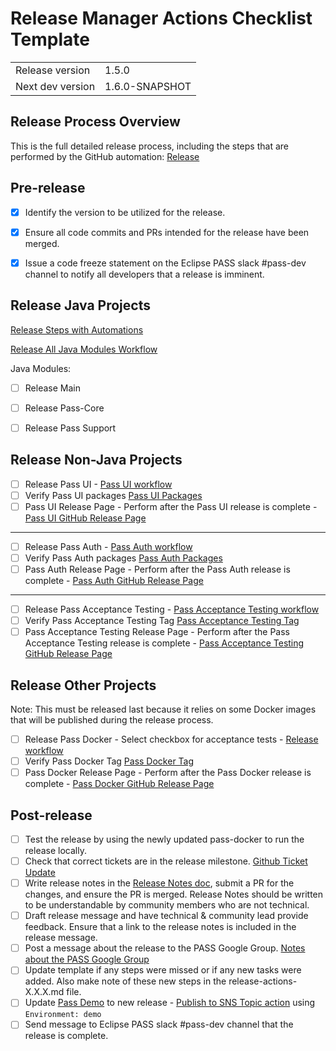 # Release Manager Actions Checklist Template

|  |              |
| --- |--------------|
| Release version | 1.5.0        |
| Next dev version | 1.6.0-SNAPSHOT |

## Release Process Overview
This is the full detailed release process, including the steps that are performed by the GitHub automation: [Release](../dev/release.md)

## Pre-release

- [X] Identify the version to be utilized for the release.
- [X] Ensure all code commits and PRs intended for the release have been merged.
- [X] Issue a code freeze statement on the Eclipse PASS slack #pass-dev channel to notify all developers that a release is imminent.


## Release Java Projects
[Release Steps with Automations](../dev/release-steps-with-automations.md)

[Release All Java Modules Workflow](https://github.com/eclipse-pass/main/actions/workflows/pass-java-release.yml)

Java Modules:
- [ ] Release Main
- [ ] Release Pass-Core
- [ ] Release Pass Support


## Release Non-Java Projects

- [ ] Release Pass UI - [Pass UI workflow](https://github.com/eclipse-pass/pass-ui/actions/workflows/release.yml)
- [ ] Verify Pass UI packages [Pass UI Packages](https://github.com/eclipse-pass/pass-ui/pkgs/container/pass-ui)
- [ ] Pass UI Release Page - Perform after the Pass UI release is complete - [Pass UI GitHub Release Page](https://github.com/eclipse-pass/pass-ui/releases)

 ---
 
- [ ] Release Pass Auth - [Pass Auth workflow](https://github.com/eclipse-pass/pass-auth/actions/workflows/release.yml)
- [ ] Verify Pass Auth packages [Pass Auth Packages](https://github.com/eclipse-pass/pass-auth/pkgs/container/pass-auth)
- [ ] Pass Auth Release Page - Perform after the Pass Auth release is complete - [Pass Auth GitHub Release Page](https://github.com/eclipse-pass/pass-auth/releases)

 ---
 
- [ ] Release Pass Acceptance Testing - [Pass Acceptance Testing workflow](https://github.com/eclipse-pass/pass-acceptance-testing/actions/workflows/release.yml)
- [ ] Verify Pass Acceptance Testing Tag [Pass Acceptance Testing Tag](https://github.com/eclipse-pass/pass-acceptance-testing/tags)
- [ ] Pass Acceptance Testing Release Page - Perform after the Pass Acceptance Testing release is complete - [Pass Acceptance Testing GitHub Release Page](https://github.com/eclipse-pass/pass-acceptance-testing/releases)

## Release Other Projects
Note: This must be released last because it relies on some Docker images that will be published during the release process.

- [ ] Release Pass Docker - Select checkbox for acceptance tests - [Release workflow](https://github.com/eclipse-pass/pass-docker/actions/workflows/release.yml)
- [ ] Verify Pass Docker Tag [Pass Docker Tag](https://github.com/eclipse-pass/pass-docker/tags)
- [ ] Pass Docker Release Page - Perform after the Pass Docker release is complete - [Pass Docker GitHub Release Page](https://github.com/eclipse-pass/pass-docker/releases)

## Post-release

- [ ] Test the release by using the newly updated pass-docker to run the release locally.
- [ ] Check that correct tickets are in the release milestone. [Github Ticket Update](../dev/release.md#update-release-notes)
- [ ] Write release notes in the [Release Notes doc](../release-notes.md), submit a PR for the changes, and ensure the PR is merged. Release Notes should be written to be understandable by community members who are not technical.
- [ ] Draft release message and have technical & community lead provide feedback. Ensure that a link to the release notes is included in the release message.
- [ ] Post a message about the release to the PASS Google Group.  [Notes about the PASS Google Group](../dev/release.md#process)
- [ ] Update template if any steps were missed or if any new tasks were added. Also make note of these new steps in the release-actions-X.X.X.md file.
- [ ] Update [Pass Demo](https://demo.eclipse-pass.org) to new release - [Publish to SNS Topic action](https://github.com/eclipse-pass/main/actions/workflows/deployToAWS.yml) using `Environment: demo`
- [ ] Send message to Eclipse PASS slack #pass-dev channel that the release is complete.